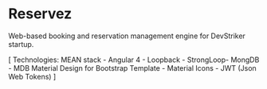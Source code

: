 # Reservez

Web-based booking and reservation management engine for DevStriker startup.

[ Technologies: MEAN stack - Angular 4 - Loopback - StrongLoop- MongDB - MDB Material Design for Bootstrap Template - Material Icons - JWT (Json Web Tokens) ]
